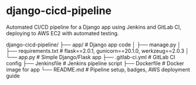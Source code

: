 # django-cicd-pipeline
Automated CI/CD pipeline for a Django app using Jenkins and GitLab CI, deploying to AWS EC2 with automated testing.


django-cicd-pipeline/
├── app/                    # Django app code
│   ├── manage.py
│   ├── requirements.txt    # flask==2.0.1, gunicorn==20.1.0, werkzeug==2.0.3
│   └── app.py              # Simple Django/Flask app
├── .gitlab-ci.yml          # GitLab CI config
├── Jenkinsfile             # Jenkins pipeline script
├── Dockerfile              # Docker image for app
└── README.md               # Pipeline setup, badges, AWS deployment guide
